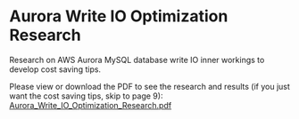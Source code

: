 # Aurora Write IO Optimization Research
Research on AWS Aurora MySQL database write IO inner workings to develop cost saving tips.

Please view or download the PDF to see the research and results (if you just want the cost saving tips, skip to page 9):
[Aurora_Write_IO_Optimization_Research.pdf](Aurora_Write_IO_Optimization_Research.pdf)
